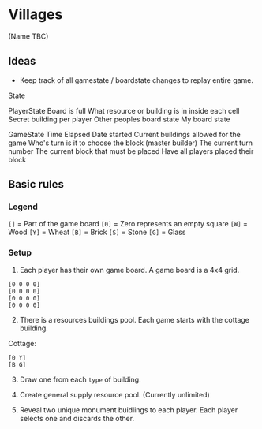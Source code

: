 # Villages
(Name TBC)

## Ideas

- Keep track of all gamestate / boardstate changes to replay entire game.


State

PlayerState
Board is full
What resource or building is in inside each cell
Secret building per player
Other peoples board state
My board state


GameState
Time Elapsed
Date started
Current buildings allowed for the game
Who's turn is it to choose the block (master builder)
The current turn number
The current block that must be placed
Have all players placed their block


## Basic rules

### Legend

`[]` = Part of the game board
`[0]` = Zero represents an empty square
`[W]` = Wood
`[Y]` = Wheat
`[B]` = Brick
`[S]` = Stone
`[G]` = Glass


### Setup
1. Each player has their own game board. A game board is a 4x4 grid.
```
[0 0 0 0]
[0 0 0 0]
[0 0 0 0]
[0 0 0 0]
```


2. There is a resources buildings pool. Each game starts with the cottage building.

Cottage:
```
[0 Y]
[B G]
```

3. Draw one from each `type` of building.

4. Create general supply resource pool. (Currently unlimited)

5. Reveal two unique monument buidlings to each player. Each player selects one and discards the other.